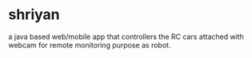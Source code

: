 shriyan
=======

a java based web/mobile app that controllers the RC cars attached with webcam for remote monitoring purpose as robot. 
